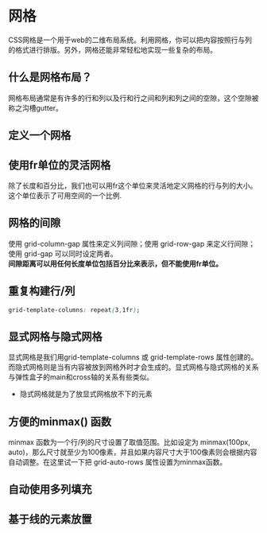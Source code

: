 # 网格  
CSS网格是一个用于web的二维布局系统。利用网格，你可以把内容按照行与列的格式进行排版。另外，网格还能非常轻松地实现一些复杂的布局。
## 什么是网格布局？  
网格布局通常是有许多的行和列以及行和行之间和列和列之间的空隙，这个空隙被称之沟槽gutter。  
## 定义一个网格
## 使用fr单位的灵活网格  
除了长度和百分比，我们也可以用fr这个单位来灵活地定义网格的行与列的大小。这个单位表示了可用空间的一个比例.  
## 网格的间隙
使用 grid-column-gap 属性来定义列间隙；使用 grid-row-gap  来定义行间隙；使用 grid-gap 可以同时设定两者。  
**间隙距离可以用任何长度单位包括百分比来表示，但不能使用fr单位。**
## 重复构建行/列
```css
grid-template-columns: repeat(3,1fr);
```
## 显式网格与隐式网格  
显式网格是我们用grid-template-columns 或 grid-template-rows 属性创建的。而隐式网格则是当有内容被放到网格外时才会生成的。显式网格与隐式网格的关系与弹性盒子的main和cross轴的关系有些类似。
- 隐式网格就是为了放显式网格放不下的元素  
## 方便的minmax() 函数  
minmax 函数为一个行/列的尺寸设置了取值范围。比如设定为 minmax(100px, auto)，那么尺寸就至少为100像素，并且如果内容尺寸大于100像素则会根据内容自动调整。在这里试一下把 grid-auto-rows 属性设置为minmax函数。
## 自动使用多列填充
## 基于线的元素放置
